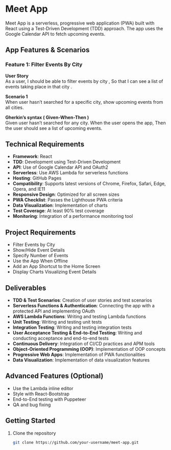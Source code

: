 # Meet App

Meet App is a serverless, progressive web application (PWA) built with React using a Test-Driven Development (TDD) approach. The app uses the Google Calendar API to fetch upcoming events.

## App Features & Scenarios

### Feature 1: Filter Events By City

**User Story**  
As a user, I should be able to filter events by city ,
So that I can see a list of events taking place in that city .

**Scenario 1**  
When user hasn’t searched for a specific city, show upcoming events from all cities.

**Gherkin’s syntax ( Given-When-Then )**  
Given user hasn’t searched for any city.
When the user opens the app,
Then the user should see a list of upcoming events.

<!-- - **Filter Events by City**: Search for events in a specific city.
- **Show/Hide Event Details**: Toggle the display of event details.
- **Specify Number of Events**: Determine the number of events displayed.
- **Offline Usage**: The app works offline.
- **App Shortcut**: Add a shortcut to the home screen.
- **Event Visualization**: Display charts to visualize event data. -->

## Technical Requirements

- **Framework**: React
- **TDD**: Development using Test-Driven Development
- **API**: Use of Google Calendar API and OAuth2
- **Serverless**: Use AWS Lambda for serverless functions
- **Hosting**: GitHub Pages
- **Compatibility**: Supports latest versions of Chrome, Firefox, Safari, Edge, Opera, and IE11
- **Responsive Design**: Optimized for all screen sizes
- **PWA Checklist**: Passes the Lighthouse PWA criteria
- **Data Visualization**: Implementation of charts
- **Test Coverage**: At least 90% test coverage
- **Monitoring**: Integration of a performance monitoring tool

## Project Requirements

- Filter Events by City
- Show/Hide Event Details
- Specify Number of Events
- Use the App When Offline
- Add an App Shortcut to the Home Screen
- Display Charts Visualizing Event Details

## Deliverables

- **TDD & Test Scenarios**: Creation of user stories and test scenarios
- **Serverless Functions & Authentication**: Connecting the app with a protected API and implementing OAuth
- **AWS Lambda Functions**: Writing and testing Lambda functions
- **Unit Testing**: Writing and testing unit tests
- **Integration Testing**: Writing and testing integration tests
- **User Acceptance Testing & End-to-End Testing**: Writing and conducting acceptance and end-to-end tests
- **Continuous Delivery**: Integration of CI/CD practices and APM tools
- **Object-Oriented Programming (OOP)**: Implementation of OOP concepts
- **Progressive Web Apps**: Implementation of PWA functionalities
- **Data Visualization**: Implementation of data visualization features

## Advanced Features (Optional)

- Use the Lambda inline editor
- Style with React-Bootstrap
- End-to-End testing with Puppeteer
- QA and bug fixing

## Getting Started

1. Clone the repository
   ```sh
   git clone https://github.com/your-username/meet-app.git
   ```
